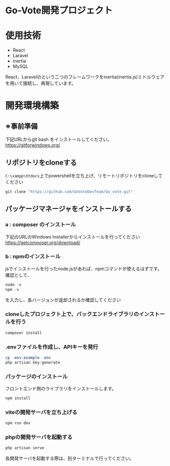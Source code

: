 # Go-Vote開発プロジェクト

# 使用技術
- React
- Laravel
- inertia
- MySQL

React、Laravelのという二つのフレームワークをinertia(inertia.js)ミドルウェアを用いて接続し、再現しています。
# 開発環境構築
## ※事前準備
下記URLからgit bash をインストールしてください。<br>
https://gitforwindows.org/
## リポジトリをcloneする
`C:\xampp\htdocs`上でpowershellを立ち上げ、リモートリポジトリをcloneしてください
```powershell
git clone "https://github.com/GoVoteDevTeam/Go_vote.git"
```
## パッケージマネージャをインストールする
### a : composer のインストール
下記のURLのWindows Installerからインストールを行ってください<br>
https://getcomposer.org/download/

### b : npmのインストール
jsでインストールを行ったnode.jsがあれば、npmコマンドが使えるはずです。
確認として、
```powershell
node -v
npm -v
```
を入力し、各バージョンが返却されるか確認してください
　
### cloneしたプロジェクト上で、バックエンドライブラリのインストールを行う
```powershell
composer install
```
### .envファイルを作成し、APIキーを発行
```powershell
cp .env.example .env
php artisan key:generate
```
### パッケージのインストール
フロントエンド側のライブラリをインストールします。
```powershell
npm install
```
### viteの開発サーバを立ち上げる
```powershell
npm run dev
```
### phpの開発サーバを起動する
```powershell
php artisan serve
```
各開発サーバを起動する際は、別ターミナルで行ってください。
